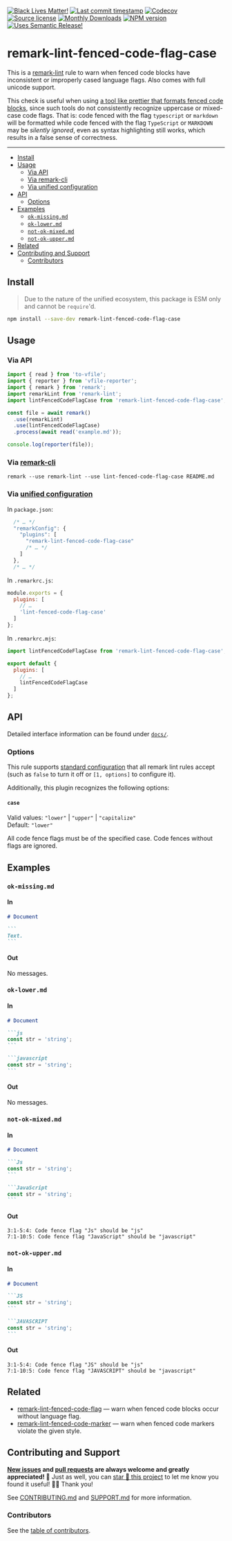 <!-- badges-start -->

[![Black Lives Matter!][x-badge-blm-image]][x-badge-blm-link]
[![Last commit timestamp][x-badge-lastcommit-image]][x-badge-repo-link]
[![Codecov][x-badge-codecov-image]][x-badge-codecov-link]
[![Source license][x-badge-license-image]][x-badge-license-link]
[![Monthly Downloads][x-badge-downloads-image]][x-badge-npm-link]
[![NPM version][x-badge-npm-image]][x-badge-npm-link]
[![Uses Semantic Release!][x-badge-semanticrelease-image]][x-badge-semanticrelease-link]

<!-- badges-end -->

# remark-lint-fenced-code-flag-case

This is a [remark-lint][1] rule to warn when fenced code blocks have
inconsistent or improperly cased language flags. Also comes with full unicode
support.

This check is useful when using [a tool like prettier that formats fenced code
blocks][2], since such tools do not consistently recognize uppercase or
mixed-case code flags. That is: code fenced with the flag `typescript` or
`markdown` will be formatted while code fenced with the flag `TypeScript` or
`MARKDOWN` may be _silently ignored_, even as syntax highlighting still works,
which results in a false sense of correctness.

---

<!-- remark-ignore-start -->
<!-- START doctoc generated TOC please keep comment here to allow auto update -->
<!-- DON'T EDIT THIS SECTION, INSTEAD RE-RUN doctoc TO UPDATE -->

- [Install](#install)
- [Usage](#usage)
  - [Via API](#via-api)
  - [Via remark-cli](#via-remark-cli)
  - [Via unified configuration](#via-unified-configuration)
- [API](#api)
  - [Options](#options)
- [Examples](#examples)
  - [`ok-missing.md`](#ok-missingmd)
  - [`ok-lower.md`](#ok-lowermd)
  - [`not-ok-mixed.md`](#not-ok-mixedmd)
  - [`not-ok-upper.md`](#not-ok-uppermd)
- [Related](#related)
- [Contributing and Support](#contributing-and-support)
  - [Contributors](#contributors)

<!-- END doctoc generated TOC please keep comment here to allow auto update -->
<!-- remark-ignore-end -->

## Install

> Due to the nature of the unified ecosystem, this package is ESM only and
> cannot be `require`'d.

```bash
npm install --save-dev remark-lint-fenced-code-flag-case
```

## Usage

### Via API

```typescript
import { read } from 'to-vfile';
import { reporter } from 'vfile-reporter';
import { remark } from 'remark';
import remarkLint from 'remark-lint';
import lintFencedCodeFlagCase from 'remark-lint-fenced-code-flag-case';

const file = await remark()
  .use(remarkLint)
  .use(lintFencedCodeFlagCase)
  .process(await read('example.md'));

console.log(reporter(file));
```

<!-- remark-ignore -->

### Via [remark-cli](https://xunn.at/docs-remark-cli)

```shell
remark --use remark-lint --use lint-fenced-code-flag-case README.md
```

<!-- remark-ignore -->

### Via [unified configuration](https://xunn.at/docs-unified-configuration)

In `package.json`:

```javascript
  /* … */
  "remarkConfig": {
    "plugins": [
      "remark-lint-fenced-code-flag-case"
      /* … */
    ]
  },
  /* … */
```

In `.remarkrc.js`:

```javascript
module.exports = {
  plugins: [
    // …
    'lint-fenced-code-flag-case'
  ]
};
```

In `.remarkrc.mjs`:

```javascript
import lintFencedCodeFlagCase from 'remark-lint-fenced-code-flag-case';

export default {
  plugins: [
    // …
    lintFencedCodeFlagCase
  ]
};
```

## API

Detailed interface information can be found under [`docs/`][x-repo-docs].

### Options

This rule supports [standard configuration][3] that all remark lint rules accept
(such as `false` to turn it off or `[1, options]` to configure it).

Additionally, this plugin recognizes the following options:

#### `case`

Valid values: `"lower"` | `"upper"` | `"capitalize"`\
Default: `"lower"`

All code fence flags must be of the specified case. Code fences without flags
are ignored.

## Examples

### `ok-missing.md`

#### In

````markdown
# Document

```
Text.
```
````

#### Out

No messages.

### `ok-lower.md`

#### In

````markdown
# Document

```js
const str = 'string';
```

```javascript
const str = 'string';
```
````

#### Out

No messages.

### `not-ok-mixed.md`

#### In

````markdown
# Document

```Js
const str = 'string';
```

```JavaScript
const str = 'string';
```
````

#### Out

```text
3:1-5:4: Code fence flag "Js" should be "js"
7:1-10:5: Code fence flag "JavaScript" should be "javascript"
```

### `not-ok-upper.md`

#### In

````markdown
# Document

```JS
const str = 'string';
```

```JAVASCRIPT
const str = 'string';
```
````

#### Out

```text
3:1-5:4: Code fence flag "JS" should be "js"
7:1-10:5: Code fence flag "JAVASCRIPT" should be "javascript"
```

## Related

- [remark-lint-fenced-code-flag][4] — warn when fenced code blocks occur without
  language flag.
- [remark-lint-fenced-code-marker][5] — warn when fenced code markers violate
  the given style.

## Contributing and Support

**[New issues][x-repo-choose-new-issue] and [pull requests][x-repo-pr-compare]
are always welcome and greatly appreciated! 🤩** Just as well, you can [star 🌟
this project][x-badge-repo-link] to let me know you found it useful! ✊🏿 Thank
you!

See [CONTRIBUTING.md][x-repo-contributing] and [SUPPORT.md][x-repo-support] for
more information.

### Contributors

See the [table of contributors][x-repo-contributors].

[x-badge-blm-image]: https://xunn.at/badge-blm 'Join the movement!'
[x-badge-blm-link]: https://xunn.at/donate-blm
[x-badge-codecov-image]:
  https://img.shields.io/codecov/c/github/Xunnamius/unified-utils/main?style=flat-square&token=HWRIOBAAPW
  'Is this package well-tested?'
[x-badge-codecov-link]: https://codecov.io/gh/Xunnamius/unified-utils
[x-badge-downloads-image]:
  https://img.shields.io/npm/dm/remark-lint-fenced-code-flag-case?style=flat-square
  'Number of times this package has been downloaded per month'
[x-badge-lastcommit-image]:
  https://img.shields.io/github/last-commit/xunnamius/unified-utils?style=flat-square
  'Latest commit timestamp'
[x-badge-license-image]:
  https://img.shields.io/npm/l/remark-lint-fenced-code-flag-case?style=flat-square
  "This package's source license"
[x-badge-license-link]:
  https://github.com/Xunnamius/unified-utils/blob/main/packages/remark-lint-fenced-code-flag-case/LICENSE
[x-badge-npm-image]:
  https://xunn.at/npm-pkg-version/remark-lint-fenced-code-flag-case
  'Install this package using npm or yarn!'
[x-badge-npm-link]:
  https://www.npmjs.com/package/remark-lint-fenced-code-flag-case
[x-badge-repo-link]:
  https://github.com/xunnamius/unified-utils/blob/main/packages/remark-lint-fenced-code-flag-case
[x-badge-semanticrelease-image]:
  https://img.shields.io/badge/%20%20%F0%9F%93%A6%F0%9F%9A%80-semantic--release-e10079.svg?style=flat-square
  'This repo practices continuous integration and deployment!'
[x-badge-semanticrelease-link]:
  https://github.com/semantic-release/semantic-release
[x-repo-choose-new-issue]:
  https://github.com/xunnamius/unified-utils/issues/new/choose
[x-repo-contributing]: /CONTRIBUTING.md
[x-repo-contributors]: /README.md#contributors
[x-repo-docs]: docs
[x-repo-pr-compare]: https://github.com/xunnamius/unified-utils/compare
[x-repo-support]: /.github/SUPPORT.md
[1]: https://github.com/remarkjs/remark-lint
[2]:
  https://prettier.io/blog/2017/11/07/1.8.0.html#support-markdown-2943httpsgithubcomprettierprettierpull2943-by-ikatyanghttpsgithubcomikatyang
[3]: https://github.com/remarkjs/remark-lint#configure
[4]:
  https://github.com/remarkjs/remark-lint/tree/main/packages/remark-lint-fenced-code-flag
[5]:
  https://github.com/remarkjs/remark-lint/tree/main/packages/remark-lint-fenced-code-marker
